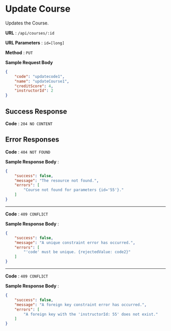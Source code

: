 # Update Course

Updates the Course.

**URL** : `/api/courses/:id`

**URL Parameters** : `id=[long]`

**Method** : `PUT`

**Sample Request Body**

```json
{
    "code": "updatecode1",
    "name": "updateCourse1",
    "creditScore": 4,
    "instructorId": 2
}
```

## Success Response

**Code** : `204 NO CONTENT`

## Error Responses

**Code** : `404 NOT FOUND`

**Sample Response Body** : 
```json
{
    "success": false,
    "message": "The resource not found.",
    "errors": [
        "Course not found for parameters {id='55'}."
    ]
}
```

----

**Code** : `409 CONFLICT`

**Sample Response Body** : 
```json
{
    "success": false,
    "message": "A unique constraint error has occurred.",
    "errors": [
        "'code' must be unique. {rejectedValue: code2}"
    ]
}
```

----

**Code** : `409 CONFLICT`

**Sample Response Body** : 
```json
{
    "success": false,
    "message": "A foreign key constraint error has occurred.",
    "errors": [
        "A foreign key with the 'instructorId: 55' does not exist."
    ]
}
```

